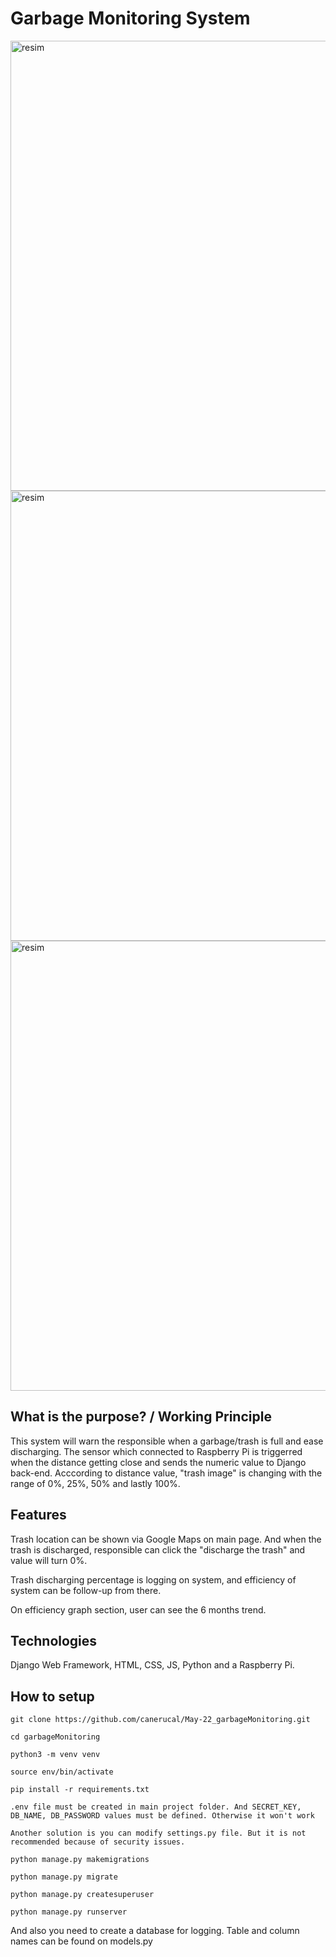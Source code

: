 # Garbage Monitoring System 

<img width="720" alt="resim" src="https://user-images.githubusercontent.com/60014138/180310530-81674cac-42e8-4366-ad6e-3b987ece8474.png">
<img width="720" alt="resim" src="https://user-images.githubusercontent.com/60014138/180310945-c7a61938-38e9-49d0-9c44-8a9a4a54d270.png">
<img width="720" alt="resim" src="https://user-images.githubusercontent.com/60014138/180311087-6199aaba-acd7-465e-a7c5-60c6821295f7.png">

## What is the purpose? / Working Principle
This system will warn the responsible when a garbage/trash is full and ease discharging.
The sensor which connected to Raspberry Pi is triggerred when the distance getting close and sends the numeric value to Django back-end. Acccording to distance value, "trash image" is changing with the range of 0%, 25%, 50% and lastly 100%.

## Features

Trash location can be shown via Google Maps on main page. And when the trash is discharged, responsible can click the "discharge the trash" and value will turn 0%.

Trash discharging percentage is logging on system, and efficiency of system can be follow-up from there.

On efficiency graph section, user can see the 6 months trend.

## Technologies
Django Web Framework, HTML, CSS, JS, Python and a Raspberry Pi.

## How to setup
`git clone https://github.com/canerucal/May-22_garbageMonitoring.git`

`cd garbageMonitoring`

`python3 -m venv venv`

`source env/bin/activate`

`pip install -r requirements.txt`

`.env file must be created in main project folder. And SECRET_KEY, DB_NAME, DB_PASSWORD values must be defined. Otherwise it won't work`

`Another solution is you can modify settings.py file. But it is not recommended because of security issues.`

`python manage.py makemigrations`

`python manage.py migrate`

`python manage.py createsuperuser`

`python manage.py runserver`

And also you need to create a database for logging. Table and column names can be found on models.py
